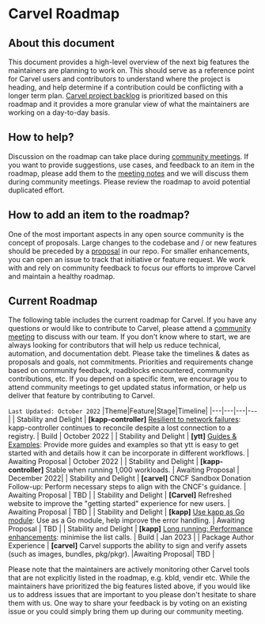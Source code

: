 # Carvel Roadmap

## About this document
This document provides a high-level overview of the next big features the maintainers are planning to work on. This should serve as a reference point for Carvel users and contributors to understand where the project is heading, and help determine if a contribution could be conflicting with a longer term plan. [Carvel project backlog](https://github.com/orgs/vmware-tanzu/projects/16) is prioritized based on this roadmap and it provides a more granular view of what the maintainers are working on a day-to-day basis.

## How to help?
Discussion on the roadmap can take place during [community meetings](https://carvel.dev/community/). If you want to provide suggestions, use cases, and feedback to an item in the roadmap, please add them to the [meeting notes](https://hackmd.io/F7g3RT2hR3OcIh-Iznk2hw) and we will discuss them during community meetings. Please review the roadmap to avoid potential duplicated effort.

## How to add an item to the roadmap?
One of the most important aspects in any open source community is the concept of proposals. Large changes to the codebase and / or new features should be preceded by a [proposal](https://github.com/vmware-tanzu/carvel-community/tree/develop/proposals) in our repo.
For smaller enhancements, you can open an issue to track that initiative or feature request.
We work with and rely on community feedback to focus our efforts to improve Carvel and maintain a healthy roadmap.

## Current Roadmap
The following table includes the current roadmap for Carvel. If you have any questions or would like to contribute to Carvel, please attend a [community meeting](https://carvel.dev/community/) to discuss with our team. If you don't know where to start, we are always looking for contributors that will help us reduce technical, automation, and documentation debt.
Please take the timelines & dates as proposals and goals, not commitments. Priorities and requirements change based on community feedback, roadblocks encountered, community contributions, etc. If you depend on a specific item, we encourage you to attend community meetings to get updated status information, or help us deliver that feature by contributing to Carvel.

`Last Updated: October 2022`
|Theme|Feature|Stage|Timeline|
|---|---|---|---|
| Stability and Delight | **[kapp-controller]** [Resilient to network failures](https://github.com/vmware-tanzu/carvel-kapp-controller/issues/664): kapp-controller continues to reconcile despite a lost connection to a registry. | Build | October 2022 |
| Stability and Delight | **[ytt]** [Guides & Examples](https://github.com/vmware-tanzu/carvel-ytt/issues/314): Provide more guides and examples so that ytt is easy to get started with and details how it can be incorporate in different workflows. | Awaiting Proposal | October 2022 |
| Stability and Delight | **[kapp-controller]** Stable when running 1,000 workloads. | Awaiting Proposal | December 2022|
| Stability and Delight | **[carvel]** CNCF Sandbox Donation Follow-up: Perform necessary steps to align with the CNCF's guidance. | Awaiting Proposal | TBD |
| Stability and Delight | **[Carvel]** Refreshed website to improve the "getting started" experience for new users. | Awaiting Proposal | TBD |
| Stability and Delight | **[kapp]** [Use kapp as Go module](https://github.com/vmware-tanzu/carvel-kapp/issues/564): Use as a Go module, help improve the error handling. | Awaiting Proposal | TBD |
| Stability and Delight | **[kapp]** [Long running: Performance enhancements](https://github.com/vmware-tanzu/carvel-kapp/issues/599): minimise the list calls. | Build | Jan 2023 |
| Package Author Experience | **[carvel]** Carvel supports the ability to sign and verify assets (such as images, bundles, pkg/pkgr). |Awaiting Proposal| TBD |


Please note that the maintainers are actively monitoring other Carvel tools that are not explicitly listed in the roadmap, e.g. kbld, vendir etc. While the maintainers have prioritized the big features listed above, if you would like us to address issues that are important to you please don't hesitate to share them with us. One way to share your feedback is by voting on an existing issue or you could simply bring them up during our community meeting.
